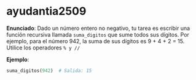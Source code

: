 # ayudantia2509  

**Enunciado**:
Dado un número entero no negativo, tu tarea es escribir una función recursiva llamada `suma_digitos` que sume todos sus dígitos.
Por ejemplo, para el número 942, la suma de sus dígitos es 9 + 4 + 2 = 15.  
Utilice los operadores ```% y // ```

**Ejemplo**:
```python
suma_digitos(942)  # Salida: 15


